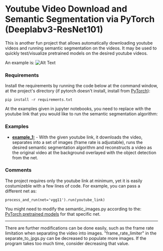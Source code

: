 # Youtube Video Download and Semantic Segmentation via PyTorch (Deeplabv3-ResNet101)

This is another fun project that allows automatically downloading youtube videos and running semantic segmentation on the videos. It may be used to quickly test/visualize pretrained models on the desired youtube videos. 

An example is:
![Alt Text](https://github.com/iodriller/Semantic-Segmentation/blob/master/example.gif)

### Requirements

Install the requirements by running the code below at the command window, at the project's directory (if pytorch doesn't install, install from [PyTorch](https://pytorch.org/)):

	pip install -r requirements.txt

At the examples given in jupyter notebooks, you need to replace <insert youtube link> with the youtube link that you would like to run the semantic segmentation algorithm:

### Examples

- __[example_1:](https://github.com/iodriller/Semantic-Segmentation/blob/master/example_1.ipynb)__ - With the given youtube link, it downloads the video, separates into a set of images (frame rate is adjustable), runs the desired semantic segmentation algorithm and reconstructs a video as the original video at the background overlayed with the object detection from the net.

### Comments

The project requires only the youtube link at minimum, yet it is easily costumizeble with a few lines of code. For example, you can pass a different net as:

	process_and_run(net='vgg11').run(youtube_link)

You might need to modify the semantic_images.py according to the: [PyTorch pretrained models](https://pytorch.org/hub/) for that specific net.

***

There are further modifications can be done easily, such as the frame rate limitation when separating the video into images. "frame_rate_limiter" in the separate_to_jpgs.py can be decreased to populate more images. If the program takes too much time, consider decreasing that value.